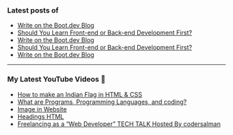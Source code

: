 ### Latest posts of 
<!-- BLOG-POST-LIST:START -->
- [Write on the Boot.dev Blog](https://blog.codersalman.live/write-on-the-bootdev-blog-1)
- [Should You Learn Front-end or Back-end Development First?](https://blog.codersalman.live/should-you-learn-front-end-or-back-end-development-first-1)
- [Write on the Boot.dev Blog](https://blog.codersalman.live/write-on-the-bootdev-blog-1)
- [Should You Learn Front-end or Back-end Development First?](https://blog.codersalman.live/should-you-learn-front-end-or-back-end-development-first-1)
- [Write on the Boot.dev Blog](https://blog.codersalman.live/write-on-the-bootdev-blog-1)
<!-- BLOG-POST-LIST:END -->

<hr>

### My Latest YouTube Videos 🌱
<!-- YOUTUBE:START -->
- [How to make an Indian Flag in HTML &amp; CSS ](https://www.youtube.com/watch?v=5IxQYP8xTIE)
- [What are  Programs, Programming Languages, and coding? ](https://www.youtube.com/watch?v=9_b_2HpqasE)
- [Image in Website ](https://www.youtube.com/watch?v=g2bmNTShT-Q)
- [Headings HTML ](https://www.youtube.com/watch?v=YCgJBxAvboA)
- [Freelancing as a “Web Developer”   TECH TALK  Hosted By codersalman ](https://www.youtube.com/watch?v=K0W59SFiIHg)
<!-- YOUTUBE:END -->

